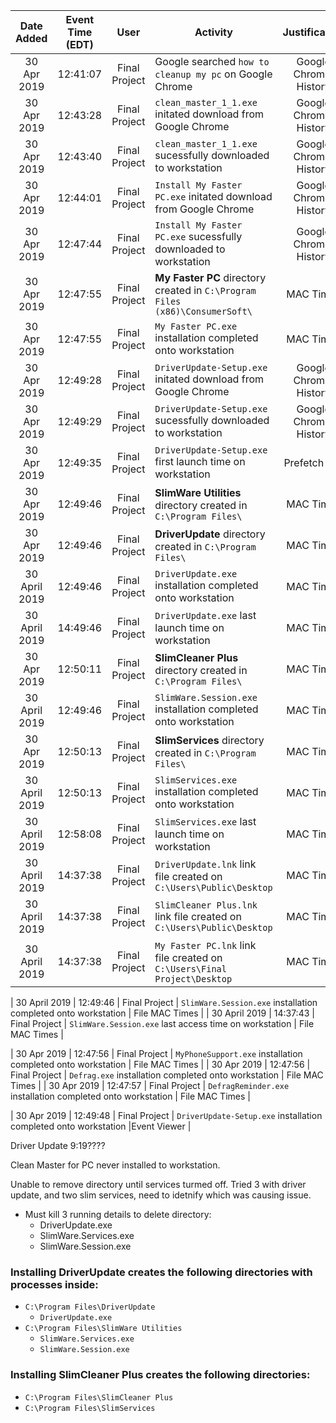| Date Added | Event Time (EDT) | User | Activity | Justification |
|:-:|:-:|:-:|-|:-:|
| 30 Apr 2019 | 12:41:07 | Final Project | Google searched `how to cleanup my pc` on Google Chrome | Google Chrome: History |
| 30 Apr 2019 | 12:43:28 | Final Project | `clean_master_1_1.exe` initated download from Google Chrome | Google Chrome: History |
| 30 Apr 2019 | 12:43:40 | Final Project | `clean_master_1_1.exe` sucessfully downloaded to workstation | Google Chrome: History |
| 30 Apr 2019 | 12:44:01 | Final Project | `Install My Faster PC.exe` initated download from Google Chrome | Google Chrome: History |
| 30 Apr 2019 | 12:47:44 | Final Project | `Install My Faster PC.exe` sucessfully downloaded to workstation | Google Chrome: History |
| 30 Apr 2019 | 12:47:55 | Final Project | **My Faster PC** directory created in `C:\Program Files (x86)\ConsumerSoft\` | MAC Times |
| 30 Apr 2019 | 12:47:55 | Final Project | `My Faster PC.exe` installation completed onto workstation | MAC Times |
| 30 Apr 2019 | 12:49:28 | Final Project | `DriverUpdate-Setup.exe` initated download from Google Chrome | Google Chrome: History |
| 30 Apr 2019 | 12:49:29 | Final Project | `DriverUpdate-Setup.exe` sucessfully downloaded to workstation | Google Chrome: History |
| 30 Apr 2019 | 12:49:35 | Final Project | `DriverUpdate-Setup.exe` first launch time on workstation | Prefetch File |
| 30 Apr 2019 | 12:49:46 | Final Project | **SlimWare Utilities** directory created in `C:\Program Files\` | MAC Times |
| 30 Apr 2019 | 12:49:46 | Final Project | **DriverUpdate** directory created in `C:\Program Files\` | MAC Times |
| 30 April 2019 | 12:49:46 | Final Project | `DriverUpdate.exe` installation completed onto workstation | MAC Times |
| 30 April 2019 | 14:49:46 | Final Project | `DriverUpdate.exe` last launch time on workstation | MAC Times |
| 30 Apr 2019 | 12:50:11 | Final Project | **SlimCleaner Plus** directory created in `C:\Program Files\` | MAC Times |
| 30 April 2019 | 12:49:46 | Final Project | `SlimWare.Session.exe` installation completed onto workstation | MAC Times |
| 30 Apr 2019 | 12:50:13 | Final Project | **SlimServices** directory created in `C:\Program Files\` | MAC Times |
| 30 April 2019 | 12:50:13 | Final Project | `SlimServices.exe` installation completed onto workstation | MAC Times |
| 30 April 2019 | 12:58:08 | Final Project | `SlimServices.exe` last launch time on workstation | MAC Times |
| 30 April 2019 | 14:37:38 | Final Project | `DriverUpdate.lnk` link file created on `C:\Users\Public\Desktop` | MAC Times |
| 30 April 2019 | 14:37:38 | Final Project | `SlimCleaner Plus.lnk` link file created on `C:\Users\Public\Desktop` | MAC Times |
| 30 April 2019 | 14:37:38 | Final Project | `My Faster PC.lnk` link file created on `C:\Users\Final Project\Desktop` | MAC Times |



| 30 April 2019 | 12:49:46 | Final Project | `SlimWare.Session.exe` installation completed onto workstation | File MAC Times |
| 30 April 2019 | 14:37:43 | Final Project | `SlimWare.Session.exe` last access time on workstation | File MAC Times |


| 30 Apr 2019 | 12:47:56 | Final Project | `MyPhoneSupport.exe` installation completed onto workstation | File MAC Times |
| 30 Apr 2019 | 12:47:56 | Final Project | `Defrag.exe` installation completed onto workstation | File MAC Times |
| 30 Apr 2019 | 12:47:57 | Final Project | `DefragReminder.exe` installation completed onto workstation | File MAC Times |

| 30 Apr 2019 | 12:49:48 | Final Project | `DriverUpdate-Setup.exe` installation completed onto workstation |Event Viewer |

Driver Update 9:19????

Clean Master for PC never installed to workstation.

Unable to remove directory until services turmed off. Tried 3 with driver update, and two slim services, need to idetnify which was causing issue.
* Must kill 3 running details to delete directory:
	* DriverUpdate.exe
	* SlimWare.Services.exe
	* SlimWare.Session.exe

### Installing DriverUpdate creates the following directories with processes inside:
* `C:\Program Files\DriverUpdate`
	* `DriverUpdate.exe`
* `C:\Program Files\SlimWare Utilities`
	* `SlimWare.Services.exe`
	* `SlimWare.Session.exe`


### Installing SlimCleaner Plus creates the following directories:
* `C:\Program Files\SlimCleaner Plus`
* `C:\Program Files\SlimServices`
